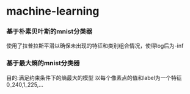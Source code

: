 # machine-learning

### 基于朴素贝叶斯的mnist分类器
使用了拉普拉斯平滑以确保未出现的特征和类别组合情况，使得log后为-inf

### 基于最大熵的mnist分类器
目的:满足约束条件下的熵最大的模型
以每个像素点的值和label为一个特征0_240,1_225,...
